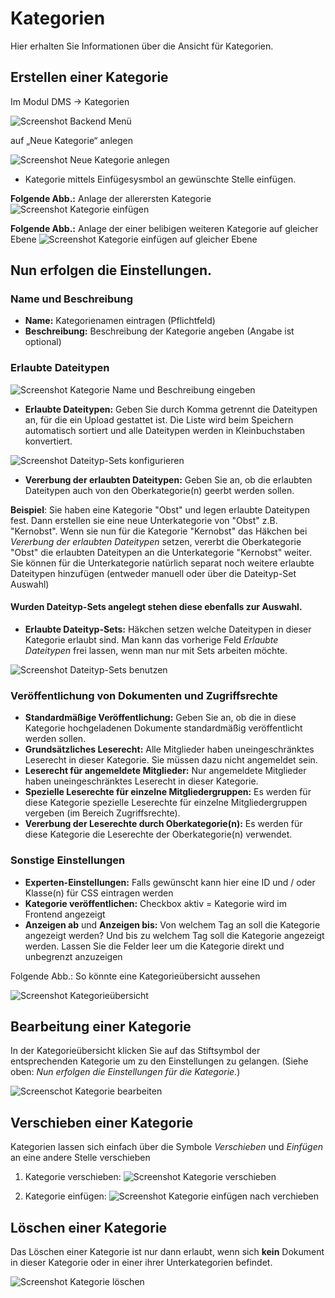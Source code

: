 # Kategorien

Hier erhalten Sie Informationen über die Ansicht für Kategorien.

## Erstellen einer Kategorie

Im Modul DMS → Kategorien

![Screenshot Backend Menü](../screenshot_backend_menu.png)

auf „Neue Kategorie“ anlegen

![Screenshot Neue Kategorie anlegen](screenshot_categories_new_category.png)

* Kategorie mittels Einfügesysmbol an gewünschte Stelle einfügen.

**Folgende Abb.:** Anlage der allerersten Kategorie
![Screenshot Kategorie einfügen](screenshot_categories_insert_first.png)

**Folgende Abb.:** Anlage der einer belibigen weiteren Kategorie auf gleicher Ebene
![Screenshot Kategorie einfügen auf gleicher Ebene](screenshot_categories_insert_same_level.png)



## Nun erfolgen die Einstellungen.


### Name und Beschreibung

* **Name:** Kategorienamen eintragen (Pflichtfeld)
* **Beschreibung:** Beschreibung der Kategorie angeben (Angabe ist optional)




### Erlaubte Dateitypen

![Screenshot Kategorie Name und Beschreibung eingeben](screenshot_categories_config_name_and_description.png)

* **Erlaubte Dateitypen:** Geben Sie durch Komma getrennt die Dateitypen an, für die ein Upload gestattet ist. Die Liste wird beim Speichern automatisch sortiert und alle Dateitypen werden in Kleinbuchstaben konvertiert.

![Screenshot Dateityp-Sets konfigurieren](screenshot_categories_config_file_type_sets.png)

* **Vererbung der erlaubten Dateitypen:** Geben Sie an, ob die erlaubten Dateitypen auch
von den Oberkategorie(n) geerbt werden sollen.

**Beispiel**: Sie haben eine Kategorie "Obst" und legen erlaubte Dateitypen fest. Dann erstellen sie eine neue Unterkategorie von "Obst" z.B. "Kernobst". Wenn sie nun für die Kategorie "Kernobst" das Häkchen bei *Vererbung der erlaubten Dateitypen* setzen, vererbt die Oberkategorie "Obst" die erlaubten Dateitypen an die Unterkategorie "Kernobst" weiter. Sie können für die Unterkategorie natürlich separat noch weitere erlaubte Dateitypen hinzufügen (entweder manuell oder über die Dateityp-Set Auswahl)

#### Wurden Dateityp-Sets angelegt stehen diese ebenfalls zur Auswahl.

* **Erlaubte Dateityp-Sets:** Häkchen setzen welche Dateitypen in dieser Kategorie erlaubt sind. Man kann das vorherige Feld *Erlaubte Dateitypen* frei lassen, wenn man nur mit Sets arbeiten möchte.

![Screenshot Dateityp-Sets benutzen](screenshot_categories_config_file_type_sets_2.png)



### Veröffentlichung von Dokumenten und Zugriffsrechte

* **Standardmäßige Veröffentlichung:** Geben Sie an, ob die in diese Kategorie hochgeladenen Dokumente standardmäßig veröffentlicht werden sollen.
* **Grundsätzliches Leserecht:** Alle Mitglieder haben uneingeschränktes Leserecht in dieser Kategorie. Sie müssen dazu nicht angemeldet sein.
* **Leserecht für angemeldete Mitglieder:**  Nur angemeldete Mitglieder haben uneingeschränktes Leserecht in dieser Kategorie.
* **Spezielle Leserechte für einzelne Mitgliedergruppen:** Es werden für diese Kategorie spezielle Leserechte für einzelne Mitgliedergruppen vergeben (im Bereich Zugriffsrechte).
* **Vererbung der Leserechte durch Oberkategorie(n):** Es werden für diese Kategorie die Leserechte der Oberkategorie(n) verwendet.



### Sonstige Einstellungen

* **Experten-Einstellungen:** Falls gewünscht kann hier eine ID und / oder Klasse(n) für CSS eintragen werden
* **Kategorie veröffentlichen:** Checkbox aktiv = Kategorie wird im Frontend angezeigt
* **Anzeigen ab** und **Anzeigen bis:** Von welchem Tag an soll die Kategorie angezeigt werden? Und bis zu welchem Tag soll die Kategorie angezeigt werden.
Lassen Sie die Felder leer um die Kategorie direkt und unbegrenzt anzuzeigen

Folgende Abb.: So könnte eine Kategorieübersicht aussehen

![Screenshot Kategorieübersicht](screenshot_categories_list.png)



## Bearbeitung einer Kategorie

In der Kategorieübersicht klicken Sie auf das Stiftsymbol der entsprechenden Kategorie um zu den Einstellungen zu gelangen. (Siehe oben: *Nun erfolgen die Einstellungen für die Kategorie.*)

![Screenschot Kategorie bearbeiten](screenshot_categories_edit.png)



## Verschieben einer Kategorie

Kategorien lassen sich einfach über die Symbole *Verschieben* und *Einfügen* an eine andere Stelle verschieben

1. Kategorie verschieben: 
![Screenshot Kategorie verschieben](screenshot_categories_move.png)


2. Kategorie einfügen:
![Screenshot Kategorie einfügen nach verchieben](screenshot_categories_insert_after_moving.png)



## Löschen einer Kategorie

Das Löschen einer Kategorie ist nur dann erlaubt, wenn sich **kein** Dokument in dieser Kategorie oder in einer ihrer Unterkategorien befindet.

![Screenshot Kategorie löschen](screenshot_categories_delete.png)